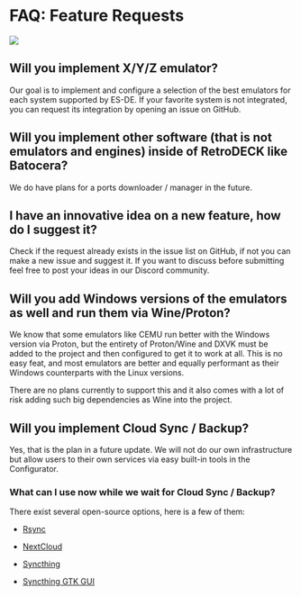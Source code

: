 # FAQ: Feature Requests

<img src="../../wiki_icons/retrodeck/rd_icon_circle_192x192.png">

## Will you implement X/Y/Z emulator?

Our goal is to implement and configure a selection of the best emulators for each system supported by ES-DE. If your favorite system is not integrated, you can request its integration by opening an issue on GitHub.

## Will you implement other software (that is not emulators and engines) inside of RetroDECK like Batocera?

We do have plans for a ports downloader / manager in the future.

## I have an innovative idea on a new feature, how do I suggest it?

Check if the request already exists in the issue list on GitHub, if not you can make a new issue and suggest it.
If you want to discuss before submitting feel free to post your ideas in our Discord community.

## Will you add Windows versions of the emulators as well and run them via Wine/Proton?

We know that some emulators like CEMU run better with the Windows version via Proton, but the entirety of Proton/Wine and DXVK must be added to the project and then configured to get it to work at all.
This is no easy feat, and most emulators are better and equally performant as their Windows counterparts with the Linux versions.

There are no plans currently to support this and it also comes with a lot of risk adding such big dependencies as Wine into the project.

## Will you implement Cloud Sync / Backup?

Yes, that is the plan in a future update. We will not do our own infrastructure but allow users to their own services via easy built-in tools in the Configurator.

### What can I use now while we wait for Cloud Sync / Backup?

There exist several open-source options, here is a few of them:

- [Rsync](https://linux.die.net/man/1/rsync)

- [NextCloud](https://nextcloud.com/)

- [Syncthing](https://github.com/syncthing/syncthing)

- [Syncthing GTK GUI](https://flathub.org/apps/me.kozec.syncthingtk)
